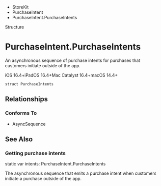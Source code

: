 

- StoreKit
- PurchaseIntent
-  PurchaseIntent.PurchaseIntents 

Structure

# PurchaseIntent.PurchaseIntents

An asynchronous sequence of purchase intents for purchases that customers initiate outside of the app.

iOS 16.4+iPadOS 16.4+Mac Catalyst 16.4+macOS 14.4+

``` source
struct PurchaseIntents
```

## Relationships

### Conforms To

- AsyncSequence

## See Also

### Getting purchase intents

static var intents: PurchaseIntent.PurchaseIntents

The asynchronous sequence that emits a purchase intent when customers initiate a purchase outside of the app.

